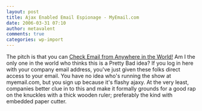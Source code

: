 ```yaml
---
layout: post
title: Ajax Enabled Email Espionage - MyEmail.com
date: 2006-03-31 07:10
author: metavalent
comments: true
categories: wp-import
---
```

The pitch is that you can <a href="https://www.myemail.com/">Check Email from Anywhere in the World!</a>  Am I the only one in the world who thinks this is a Pretty Bad idea?  If you log in here with your company email address, you've just given these folks direct access to your email.  You have no idea who's running the show at myemail.com, but you sign up because it's flashy ajaxy.  At the very least, companies better clue in to this and make it formally grounds for a good rap on the knuckles with a thick wooden ruler; preferably the kind with embedded paper cutter.
